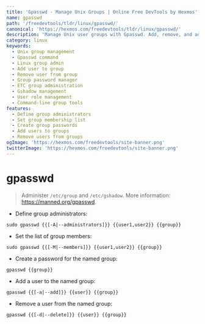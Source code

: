 ```yaml
---
title: 'Gpasswd - Manage Unix Groups | Online Free DevTools by Hexmos'
name: gpasswd
path: '/freedevtools/tldr/linux/gpasswd/'
canonical: 'https://hexmos.com/freedevtools/tldr/linux/gpasswd/'
description: 'Manage Unix user groups with Gpasswd. Add, remove, and administer group members efficiently. Free online tool, no registration required.'
category: linux
keywords:
  - Unix group management
  - Gpasswd command
  - Linux group admin
  - Add user to group
  - Remove user from group
  - Group password manager
  - ETC group administration
  - Gshadow management
  - User role management
  - Command-line group tools
features:
  - Define group administrators
  - Set group membership list
  - Create group passwords
  - Add users to groups
  - Remove users from groups
ogImage: 'https://hexmos.com/freedevtools/site-banner.png'
twitterImage: 'https://hexmos.com/freedevtools/site-banner.png'
---
```


# gpasswd

> Administer `/etc/group` and `/etc/gshadow`.
> More information: <https://manned.org/gpasswd>.

- Define group administrators:

`sudo gpasswd {{[-A|--administrators]}} {{user1,user2}} {{group}}`

- Set the list of group members:

`sudo gpasswd {{[-M|--members]}} {{user1,user2}} {{group}}`

- Create a password for the named group:

`gpasswd {{group}}`

- Add a user to the named group:

`gpasswd {{[-a|--add]}} {{user}} {{group}}`

- Remove a user from the named group:

`gpasswd {{[-d|--delete]}} {{user}} {{group}}`
